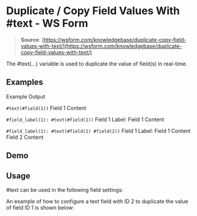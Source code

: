 # Duplicate / Copy Field Values With #text - WS Form

> **Source**: [https://wsform.com/knowledgebase/duplicate-copy-field-values-with-text/](https://wsform.com/knowledgebase/duplicate-copy-field-values-with-text/)


The #text(...) variable is used to duplicate the value of field(s) in real-time.

## Examples

Example
Output

`#text(#field(1))`
Field 1 Content

`#field_label(1): #text(#field(1))`
Field 1 Label: Field 1 Content

`#field_label(1): #text(#field(1) #field(2))`
Field 1 Label: Field 1 Content Field 2 Content

## Demo

## Usage

#text can be used in the following field settings:

An example of how to configure a text field with ID 2 to duplicate the value of field ID 1 is shown below:
